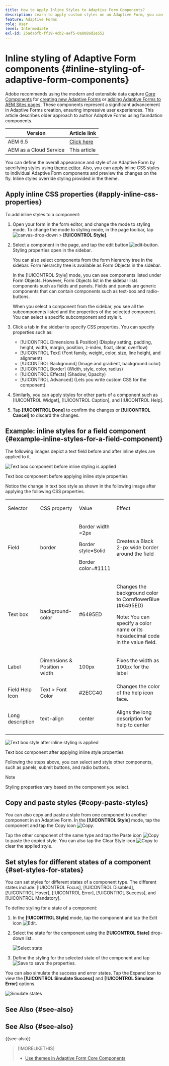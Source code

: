 ```yaml
---
title: How to Apply Inline Styles to Adaptive Form Components?
description: Learn to apply custom styles on an Adaptive Form, you can also apply inline CSS properties on individual components of an Adaptive Form.
feature: Adaptive Forms
role: User
level: Intermediate
exl-id: 25adabfb-ff19-4cb2-aef5-0a8086d2e552
---
```

# Inline styling of Adaptive Form components {#inline-styling-of-adaptive-form-components}

<span class="preview"> Adobe recommends using the modern and extensible data capture [Core Components](https://experienceleague.adobe.com/docs/experience-manager-core-components/using/adaptive-forms/introduction.html) for [creating new Adaptive Forms](/help/forms/creating-adaptive-form-core-components.md) or [adding Adaptive Forms to AEM Sites pages](/help/forms/create-or-add-an-adaptive-form-to-aem-sites-page.md). These components represent a significant advancement in Adaptive Forms creation, ensuring impressive user experiences. This article describes older approach to author Adaptive Forms using foundation components. </span>

| Version | Article link |
| -------- | ---------------------------- |
| AEM 6.5  |    [Click here](https://experienceleague.adobe.com/docs/experience-manager-65/forms/adaptive-forms-basic-authoring/inline-style-adaptive-forms.html)                  |
| AEM as a Cloud Service     | This article         |

You can define the overall appearance and style of an Adaptive Form by specifying styles using [theme editor](themes.md). Also, you can apply inline CSS styles to individual Adaptive Form components and preview the changes on the fly. Inline styles override styling provided in the theme.

## Apply inline CSS properties {#apply-inline-css-properties}

To add inline styles to a component:

1. Open your form in the form editor, and change the mode to styling mode. To change the mode to styling mode, in the page toolbar, tap ![canvas-drop-down](assets/Smock_ChevronDown.svg) &gt; **[!UICONTROL Style]**.
1. Select a component in the page, and tap the edit button ![edit-button](assets/edit.svg). Styling properties open in the sidebar.

   You can also select components from the form hierarchy tree in the sidebar. Form hierarchy tree is available as Form Objects in the sidebar.

   In the [!UICONTROL Style] mode, you can see components listed under Form Objects. However, Form Objects list in the sidebar lists components such as fields and panels. Fields and panels are generic components that can contain components such as text-box and radio-buttons.

   When you select a component from the sidebar, you see all the subcomponents listed and the properties of the selected component. You can select a specific subcomponent and style it.

1. Click a tab in the sidebar to specify CSS properties. You can specify properties such as:

    * [!UICONTROL Dimensions & Position] (Display setting, padding, height, width, margin, position, z-index, float, clear, overflow)
    * [!UICONTROL Text] (Font family, weight, color, size, line height, and alignment)
    * [!UICONTROL Background] (Image and gradient, background color)
    * [!UICONTROL Border] (Width, style, color, radius)
    * [!UICONTROL Effects] (Shadow, Opacity)
    * [!UICONTROL Advanced] (Lets you write custom CSS for the component)

1. Similarly, you can apply styles for other parts of a component such as [!UICONTROL Widget], [!UICONTROL Caption], and [!UICONTROL Help].
1. Tap **[!UICONTROL Done]** to confirm the changes or **[!UICONTROL Cancel]** to discard the changes.

## Example: inline styles for a field component {#example-inline-styles-for-a-field-component}

The following images depict a text field before and after inline styles are applied to it.

![Text box component before inline styling is applied](assets/no-style.png)

Text box component before applying inline style properties

Notice the change in text box style as shown in the following image after applying the following CSS properties.

<table>
 <tbody>
  <tr>
   <td><p>Selector</p> </td>
   <td><p>CSS property</p> </td>
   <td><p>Value</p> </td>
   <td><p>Effect</p> </td>
  </tr>
  <tr>
   <td><p>Field</p> </td>
   <td><p>border</p> </td>
   <td><p>Border width =2px</p> <p>Border style=Solid</p> <p>Border color=#1111</p> </td>
   <td><p>Creates a Black 2-px wide border around the field</p> </td>
  </tr>
  <tr>
   <td><p>Text box</p> </td>
   <td><p>background-color</p> </td>
   <td><p>#6495ED</p> </td>
   <td><p>Changes the background color to CornflowerBlue (#6495ED)</p> <p>Note: You can specify a color name or its hexadecimal code in the value field.</p> </td>
  </tr>
  <tr>
   <td><p>Label</p> </td>
   <td><p>Dimensions &amp; Position &gt; width</p> </td>
   <td><p>100px</p> </td>
   <td><p>Fixes the width as 100px for the label</p> </td>
  </tr>
  <tr>
   <td>Field Help Icon</td>
   <td>Text &gt; Font Color</td>
   <td>#2ECC40</td>
   <td>Changes the color of the help icon face.</td>
  </tr>
  <tr>
   <td><p>Long description</p> </td>
   <td><p>text-align</p> </td>
   <td><p>center</p> </td>
   <td><p>Aligns the long description for help to center</p> </td>
  </tr>
 </tbody>
</table>

![Text box style after inline styling is applied](assets/applied-style.png)

Text box component after applying inline style properties

Following the steps above, you can select and style other components, such as panels, submit buttons, and radio buttons.

>[!NOTE]
>
>Styling properties vary based on the component you select.

## Copy and paste styles {#copy-paste-styles}

You can also copy and paste a style from one component to another component in an Adaptive Form. In the **[!UICONTROL Style]** mode, tap the component and tap the Copy icon ![Copy](assets/property-copy-icon.svg).

Tap the other component of the same type and tap the Paste icon ![Copy](assets/Smock_Paste_18_N.svg) to paste the copied style. You can also tap the Clear Style icon ![Copy](assets/clear-style-icon.svg) to clear the applied style.

## Set styles for different states of a component {#set-styles-for-states}

You can set styles for different states of a component type. The different states include: [!UICONTROL Focus], [!UICONTROL Disabled], [!UICONTROL Hover], [!UICONTROL Error], [!UICONTROL Success], and [!UICONTROL Mandatory].

To define styling for a state of a component:

1. In the **[!UICONTROL Style]** mode, tap the component and tap the Edit icon ![Edit](assets/Smock_Edit_18_N.svg).

1. Select the state for the component using the **[!UICONTROL State]** drop-down list.

   ![Select state](assets/select-state.png)

1. Define the styling for the selected state of the component and tap ![Save](assets/save_icon.svg) to save the properties.

You can also simulate the success and error states. Tap the Expand icon to view the **[!UICONTROL Simulate Success]** and **[!UICONTROL Simulate Error]** options.

![Simulate states](assets/simulate-states.png)


## See Also {#see-also}


## See Also {#see-also}

{{see-also}}

>[!MORELIKETHIS]
>
>* [Use themes in Adaptive Form Core Components ](/help/forms/using-themes-in-core-components.md)